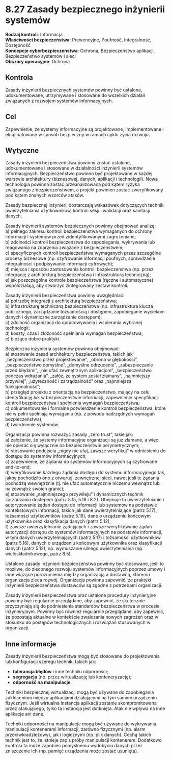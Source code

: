 # 8.27 Zasady bezpiecznego inżynierii systemów

**Rodzaj kontroli**: Informacja  
**Właściwości bezpieczeństwa**: Prewencyjne, Poufność, Integralność, Dostępność  
**Koncepcje cyberbezpieczeństwa**: Ochrona, Bezpieczeństwo aplikacji, Bezpieczeństwo systemów i sieci  
**Obszary operacyjne**: Ochrona

## Kontrola

Zasady inżynierii bezpiecznych systemów powinny być ustalone, udokumentowane, utrzymywane i stosowane do wszelkich działań związanych z rozwojem systemów informacyjnych.

## Cel

Zapewnienie, że systemy informacyjne są projektowane, implementowane i eksploatowane w sposób bezpieczny w ramach cyklu życia rozwoju.

## Wytyczne

Zasady inżynierii bezpieczeństwa powinny zostać ustalone, udokumentowane i stosowane w działalności inżynierii systemów informacyjnych. Bezpieczeństwo powinno być projektowane w każdej warstwie architektury (biznesowej, danych, aplikacji i technologii). Nowa technologia powinna zostać przeanalizowana pod kątem ryzyka związanego z bezpieczeństwem, a projekt powinien zostać zweryfikowany pod kątem znanych wzorców ataków.

Zasady bezpiecznej inżynierii dostarczają wskazówek dotyczących technik uwierzytelniania użytkowników, kontroli sesji i walidacji oraz sanitacji danych.

Zasady inżynierii systemów bezpiecznych powinny obejmować analizę:  
a) pełnego zakresu kontroli bezpieczeństwa wymaganych do ochrony informacji i systemów przed zidentyfikowanymi zagrożeniami;  
b) zdolności kontroli bezpieczeństwa do zapobiegania, wykrywania lub reagowania na zdarzenia związane z bezpieczeństwem;  
c) specyficznych kontroli bezpieczeństwa wymaganych przez szczególne procesy biznesowe (np. szyfrowanie informacji poufnych, sprawdzanie integralności i podpisywanie informacji cyfrowych);  
d) miejsca i sposobu zastosowania kontroli bezpieczeństwa (np. przez integrację z architekturą bezpieczeństwa i infrastrukturą techniczną);  
e) jak poszczególne kontrole bezpieczeństwa (ręczne i automatyczne) współdziałają, aby stworzyć zintegrowany zestaw kontroli.

Zasady inżynierii bezpieczeństwa powinny uwzględniać:  
a) potrzebę integracji z architekturą bezpieczeństwa;  
b) infrastrukturę techniczną bezpieczeństwa (np. infrastruktura klucza publicznego, zarządzanie tożsamością i dostępem, zapobieganie wyciekom danych i dynamiczne zarządzanie dostępem);  
c) zdolność organizacji do opracowywania i wspierania wybranej technologii;  
d) koszty, czas i złożoność spełniania wymagań bezpieczeństwa;  
e) bieżące dobre praktyki.

Bezpieczna inżynieria systemów powinna obejmować:  
a) stosowanie zasad architektury bezpieczeństwa, takich jak „bezpieczeństwo przez projektowanie”, „obrona w głębokości”, „bezpieczeństwo domyślne”, „domyślne odrzucenie”, „zabezpieczanie przed błędami”, „nie ufać zewnętrznym aplikacjom”, „bezpieczeństwo podczas wdrażania”, „załóż, że system został złamany”, „najmniejszy przywilej”, „użyteczność i zarządzalność” oraz „najmniejsza funkcjonalność”;  
b) przegląd projektu z orientacją na bezpieczeństwo, mający na celu identyfikację luk w bezpieczeństwie informacji, zapewnienie specyfikacji kontroli bezpieczeństwa i spełnienia wymagań bezpieczeństwa;  
c) dokumentowanie i formalne potwierdzenie kontroli bezpieczeństwa, które nie w pełni spełniają wymagania (np. z powodu nadrzędnych wymagań bezpieczeństwa);  
d) twardnienie systemów.

Organizacja powinna rozważyć zasady „zero trust”, takie jak:  
a) założenie, że systemy informacyjne organizacji są już złamane, a więc nie opierać się wyłącznie na bezpieczeństwie perymetrycznym;  
b) stosowanie podejścia „nigdy nie ufaj, zawsze weryfikuj” w odniesieniu do dostępu do systemów informacyjnych;  
c) zapewnienie, że żądania do systemów informacyjnych są szyfrowane end-to-end;  
d) weryfikowanie każdego żądania dostępu do systemu informacyjnego tak, jakby pochodziło ono z otwartej, zewnętrznej sieci, nawet jeśli te żądania pochodzą wewnętrznie (tj. nie ufać automatycznie niczemu wewnątrz lub na zewnątrz swoich granic);  
e) stosowanie „najmniejszego przywileju” i dynamicznych technik zarządzania dostępem (patrz 5.15, 5.18 i 8.2). Obejmuje to uwierzytelnianie i autoryzowanie żądań dostępu do informacji lub systemów na podstawie kontekstowych informacji, takich jak dane uwierzytelniające (patrz 5.17), tożsamości użytkowników (patrz 5.16), dane o urządzeniu końcowym użytkownika oraz klasyfikacja danych (patrz 5.12);  
f) zawsze uwierzytelnianie żądających i zawsze weryfikowanie żądań autoryzacji dostępu do systemów informacyjnych na podstawie informacji, w tym danych uwierzytelniających (patrz 5.17) i tożsamości użytkowników (patrz 5.16), danych o urządzeniu końcowym użytkownika oraz klasyfikacji danych (patrz 5.12), np. wymuszanie silnego uwierzytelniania (np. wieloskładnikowego, patrz 8.5).

Ustalone zasady inżynierii bezpieczeństwa powinny być stosowane, jeśli to możliwe, do zleconego rozwoju systemów informacyjnych poprzez umowy i inne wiążące porozumienia między organizacją a dostawcą, któremu organizacja zleca rozwój. Organizacja powinna zapewnić, że praktyki inżynierii bezpieczeństwa dostawców są zgodne z potrzebami organizacji.

Zasady inżynierii bezpieczeństwa oraz ustalone procedury inżynieryjne powinny być regularnie przeglądane, aby zapewnić, że skutecznie przyczyniają się do podniesienia standardów bezpieczeństwa w procesie inżynieryjnym. Powinny być również regularnie przeglądane, aby zapewnić, że pozostają aktualne w kontekście zwalczania nowych zagrożeń oraz w stosunku do postępów technologicznych i rozwiązań stosowanych w organizacji.

## Inne informacje

Zasady inżynierii bezpieczeństwa mogą być stosowane do projektowania lub konfiguracji szeregu technik, takich jak:

- **tolerancja błędów** i inne techniki odporności;
- **segregacja** (np. przez wirtualizację lub konteneryzację);
- **odporność na manipulacje**.

Techniki bezpiecznej wirtualizacji mogą być używane do zapobiegania zakłóceniom między aplikacjami działającymi na tym samym urządzeniu fizycznym. Jeśli wirtualna instancja aplikacji zostanie skompromitowana przez atakującego, tylko ta instancja jest dotknięta. Atak nie wpływa na inne aplikacje ani dane.

Techniki odporności na manipulacje mogą być używane do wykrywania manipulacji kontenerami informacji, zarówno fizycznymi (np. alarm przeciwkradzieżowy), jak i logicznymi (np. plik danych). Cechą takich technik jest to, że istnieje zapis próby manipulacji kontenerem. Dodatkowo kontrola ta może zapobiec pomyślnemu wydobyciu danych przez zniszczenie ich (np. pamięć urządzenia może zostać usunięta).
